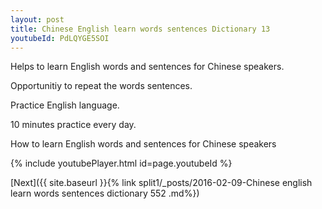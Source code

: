 ```yaml
---
layout: post
title: Chinese English learn words sentences Dictionary 13 
youtubeId: PdLQYGE5SOI
---
```

 
 
Helps to learn English words and sentences for Chinese speakers.

Opportunitiy to repeat the words sentences. 

Practice English language. 
 
10 minutes practice every day. 
 
How to learn English words and sentences for Chinese speakers 
 
{% include youtubePlayer.html id=page.youtubeId %}
 
 
[Next]({{ site.baseurl }}{% link  split1/_posts/2016-02-09-Chinese english learn words sentences dictionary 552 .md%})
 
